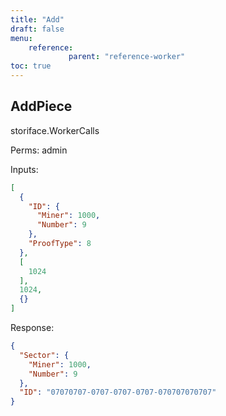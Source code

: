 ```yaml
---
title: "Add"
draft: false
menu:
    reference:
             parent: "reference-worker"
toc: true
---
```


## AddPiece

storiface.WorkerCalls

Perms: admin

Inputs:

```json
[
  {
    "ID": {
      "Miner": 1000,
      "Number": 9
    },
    "ProofType": 8
  },
  [
    1024
  ],
  1024,
  {}
]
```

Response:

```json
{
  "Sector": {
    "Miner": 1000,
    "Number": 9
  },
  "ID": "07070707-0707-0707-0707-070707070707"
}
```
